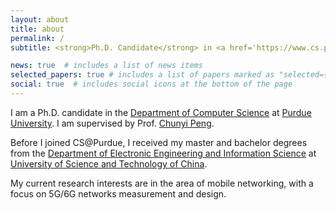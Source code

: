 ```yaml
---
layout: about
title: about
permalink: /
subtitle: <strong>Ph.D. Candidate</strong> in <a href='https://www.cs.purdue.edu/'>Computer Science</a> @ <a href='https://www.purdue.edu/'>Purdue</a>

news: true  # includes a list of news items
selected_papers: true # includes a list of papers marked as "selected={true}"
social: true  # includes social icons at the bottom of the page
---
```


I am a Ph.D. candidate in the [Department of Computer Science](https://www.cs.purdue.edu/) at [Purdue University](https://www.purdue.edu/). I am supervised by Prof. [Chunyi Peng](https://www.cs.purdue.edu/homes/chunyi/).

Before I joined CS@Purdue, I received my master and bachelor degrees from the [Department of Electronic Engineering and Information Science](https://eeis.ustc.edu.cn/) at [University of Science and Technology of China](https://en.ustc.edu.cn/).

My current research interests are in the area of mobile networking, with a focus on 5G/6G networks measurement and design.
